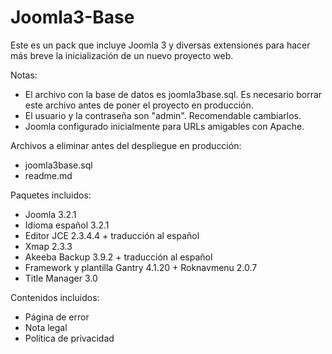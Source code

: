 Joomla3-Base
============

Este es un pack que incluye Joomla 3 y diversas extensiones para hacer más breve la inicialización de un nuevo proyecto web.

Notas:
- El archivo con la base de datos es joomla3base.sql. Es necesario borrar este archivo antes de poner el proyecto en producción.
- El usuario y la contraseña son "admin". Recomendable cambiarlos.
- Joomla configurado inicialmente para URLs amigables con Apache.

Archivos a eliminar antes del despliegue en producción:
- joomla3base.sql
- readme.md

Paquetes incluidos:
- Joomla 3.2.1
- Idioma español 3.2.1
- Editor JCE 2.3.4.4 + traducción al español
- Xmap 2.3.3
- Akeeba Backup 3.9.2 + traducción al español
- Framework y plantilla Gantry 4.1.20 + Roknavmenu 2.0.7
- Title Manager 3.0

Contenidos incluidos:
- Página de error
- Nota legal
- Política de privacidad
